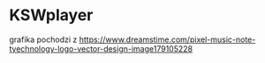 # KSWplayer
grafika pochodzi z https://www.dreamstime.com/pixel-music-note-tyechnology-logo-vector-design-image179105228
